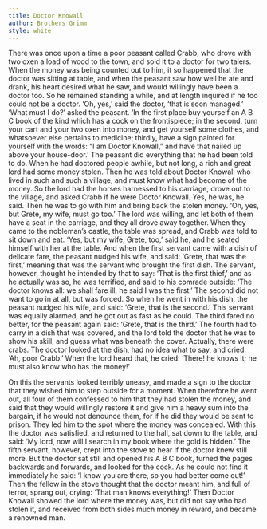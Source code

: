 ```yaml
---
title: Doctor Knowall
author: Brothers Grimm
style: white
---
```


There was once upon a time a poor peasant called Crabb, who drove with two oxen a load of wood to the town, and sold it to a doctor for two talers. When the money was being counted out to him, it so happened that the doctor was sitting at table, and when the peasant saw how well he ate and drank, his heart desired what he saw, and would willingly have been a doctor too. So he remained standing a while, and at length inquired if he too could not be a doctor. ‘Oh, yes,’ said the doctor, ‘that is soon managed.’ ‘What must I do?’ asked the peasant. ‘In the first place buy yourself an A B C book of the kind which has a cock on the frontispiece; in the second, turn your cart and your two oxen into money, and get yourself some clothes, and whatsoever else pertains to medicine; thirdly, have a sign painted for yourself with the words: “I am Doctor Knowall,” and have that nailed up above your house-door.’ The peasant did everything that he had been told to do. When he had doctored people awhile, but not long, a rich and great lord had some money stolen. Then he was told about Doctor Knowall who lived in such and such a village, and must know what had become of the money. So the lord had the horses harnessed to his carriage, drove out to the village, and asked Crabb if he were Doctor Knowall. Yes, he was, he said. Then he was to go with him and bring back the stolen money. ‘Oh, yes, but Grete, my wife, must go too.’ The lord was willing, and let both of them have a seat in the carriage, and they all drove away together. When they came to the nobleman’s castle, the table was spread, and Crabb was told to sit down and eat. ‘Yes, but my wife, Grete, too,’ said he, and he seated himself with her at the table. And when the first servant came with a dish of delicate fare, the peasant nudged his wife, and said: ‘Grete, that was the first,’ meaning that was the servant who brought the first dish. The servant, however, thought he intended by that to say: ‘That is the first thief,’ and as he actually was so, he was terrified, and said to his comrade outside: ‘The doctor knows all: we shall fare ill, he said I was the first.’ The second did not want to go in at all, but was forced. So when he went in with his dish, the peasant nudged his wife, and said: ‘Grete, that is the second.’ This servant was equally alarmed, and he got out as fast as he could. The third fared no better, for the peasant again said: ‘Grete, that is the third.’ The fourth had to carry in a dish that was covered, and the lord told the doctor that he was to show his skill, and guess what was beneath the cover. Actually, there were crabs. The doctor looked at the dish, had no idea what to say, and cried: ‘Ah, poor Crabb.’ When the lord heard that, he cried: ‘There! he knows it; he must also know who has the money!’

On this the servants looked terribly uneasy, and made a sign to the doctor that they wished him to step outside for a moment. When therefore he went out, all four of them confessed to him that they had stolen the money, and said that they would willingly restore it and give him a heavy sum into the bargain, if he would not denounce them, for if he did they would be sent to prison. They led him to the spot where the money was concealed. With this the doctor was satisfied, and returned to the hall, sat down to the table, and said: ‘My lord, now will I search in my book where the gold is hidden.’ The fifth servant, however, crept into the stove to hear if the doctor knew still more. But the doctor sat still and opened his A B C book, turned the pages backwards and forwards, and looked for the cock. As he could not find it immediately he said: ‘I know you are there, so you had better come out!’ Then the fellow in the stove thought that the doctor meant him, and full of terror, sprang out, crying: ‘That man knows everything!’ Then Doctor Knowall showed the lord where the money was, but did not say who had stolen it, and received from both sides much money in reward, and became a renowned man.